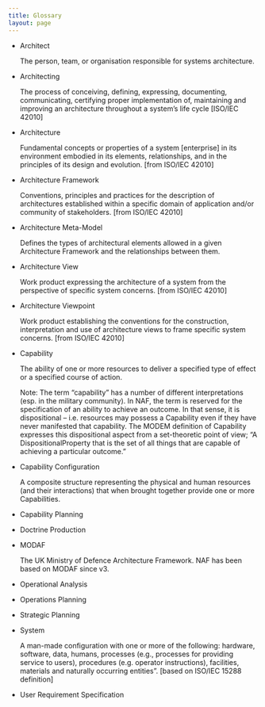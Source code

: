 ```yaml
---
title: Glossary
layout: page
---
```


*  Architect

   The person, team, or organisation responsible for systems architecture.

*  Architecting

   The process of conceiving, defining, expressing, documenting, communicating, certifying proper implementation of, maintaining and improving an architecture throughout a system’s life cycle [ISO/IEC 42010]

*  Architecture

   Fundamental concepts or properties of a system [enterprise] in its environment embodied in its elements, relationships, and in the principles of its design and evolution. [from ISO/IEC 42010]

*  Architecture Framework

   Conventions, principles and practices for the description of architectures established within a specific domain of application and/or community of stakeholders. [from ISO/IEC 42010]

*  Architecture Meta-Model

   Defines the types of architectural elements allowed in a given Architecture Framework and the relationships between them.

*  Architecture View

   Work product expressing the architecture of a system from the perspective of specific system concerns. [from ISO/IEC 42010]

*  Architecture Viewpoint

   Work product establishing the conventions for the construction, interpretation and use of architecture views to frame specific system concerns. [from ISO/IEC 42010]

*  Capability

   The ability of one or more resources to deliver a specified type of effect or a specified course of action.

   Note: The term “capability” has a number of different interpretations (esp. in the military community). In NAF, the term is reserved for the specification of an ability to achieve an outcome. In that sense, it is dispositional – i.e. resources may possess a Capability even if they have never manifested that capability. The MODEM definition of Capability expresses this dispositional aspect from a set-theoretic point of view; “A DispositionalProperty that is the set of all things that are capable of achieving a particular outcome.”

*  Capability Configuration

   A composite structure representing the physical and human resources (and their interactions) that when brought together provide one or more Capabilities.

*  Capability Planning

*  Doctrine Production

*  MODAF

   The UK Ministry of Defence Architecture Framework. NAF has been based on MODAF since v3.

*  Operational Analysis

*  Operations Planning

*  Strategic Planning

*  System

   A man-made configuration with one or more of the following: hardware, software, data, humans, processes (e.g., processes for providing service to users), procedures (e.g. operator instructions), facilities, materials and naturally occurring entities”. [based on ISO/IEC 15288 definition]

*  User Requirement Specification
